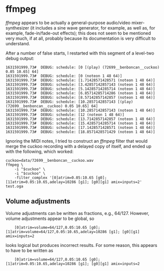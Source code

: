ffmpeg
======

*ffmpeg* appears to be actually a general-purpose audio/video mixer-synthesizer
(it includes a sine wave generator, for example, as well as,
for example, fade-in/fade-out effects);
this does not seem to be mentioned very much, if at all,
probably because its documentation is very difficult to understand.

After a number of false starts,
I restarted with this segment of a level-two debug output:

    1631591999.73#  DEBUG: schedule: [0 [(play) (72699__benboncan__cuckoo) 0.05 10.65] 64]
    1631591999.73#  DEBUG: schedule: [0 (noteon 1 48 64)]
    1631591999.73#  DEBUG: schedule: [1.71428571428571 (noteon 1 48 64)]
    1631591999.73#  DEBUG: schedule: [3.42857142857143 (noteon 1 48 64)]
    1631591999.73#  DEBUG: schedule: [5.14285714285714 (noteon 1 48 64)]
    1631591999.73#  DEBUG: schedule: [6.85714285714286 (noteon 1 48 64)]
    1631591999.73#  DEBUG: schedule: [8.57142857142857 (noteon 1 48 64)]
    1631591999.73#  DEBUG: schedule: [10.2857142857143 [(play) (72699__benboncan__cuckoo) 0.05 10.65] 64]
    1631591999.73#  DEBUG: schedule: [10.2857142857143 (noteon 1 48 64)]
    1631591999.73#  DEBUG: schedule: [12 (noteon 1 48 64)]
    1631591999.73#  DEBUG: schedule: [13.7142857142857 (noteon 1 48 64)]
    1631591999.73#  DEBUG: schedule: [15.4285714285714 (noteon 1 48 64)]
    1631591999.73#  DEBUG: schedule: [17.1428571428571 (noteon 1 48 64)]
    1631591999.73#  DEBUG: schedule: [18.8571428571429 (noteon 1 48 64)]

Ignoring the MIDI notes, I tried to construct
an *ffmpeg* filter that would merge the cuckoo recording with a delayed copy of itself,
and ended up with the following, which worked:

    cuckoo=data/72699__benboncan__cuckoo.wav
    ffmpeg \
	    -i "$cuckoo" \
	    -i "$cuckoo" \
	    -filter_complex '[0]atrim=0.05:10.65 [g0]; [1]atrim=0.05:10.65,adelay=10286 [g1]; [g0][g1] amix=inputs=2'  test.oga

Volume adjustments
------------------

Volume adjustments can be written as fractions, e.g., 64/127.
However, volume adjustments appear to be global, so

	    [0]atrim=volume=64/127,0.05:10.65 [g0]; [1]atrim=volume=64/127,0.05:10.65,adelay=10286 [g1]; [g0][g1] amix=inputs=2

looks logical but produces incorrect results.
For some reason, this appears to have to be written as

	    [0]atrim=volume=64/127,0.05:10.65 [g0]; [1]atrim=0.05:10.65,adelay=10286 [g1]; [g0][g1] amix=inputs=2

